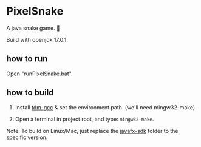 # PixelSnake

A java snake game. 🐍

Build with openjdk 17.0.1.

## how to run

Open "runPixelSnake.bat".

## how to build

1. Install [tdm-gcc](https://jmeubank.github.io/tdm-gcc/download/) & set the environment path. (we'll need mingw32-make)

2. Open a terminal in project root, and type: `mingw32-make`.

Note: To build on Linux/Mac, just replace the [javafx-sdk](https://gluonhq.com/products/javafx/) folder to the specific version.